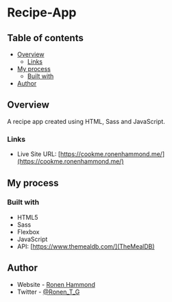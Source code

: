 # Recipe-App

## Table of contents

- [Overview](#overview)
  - [Links](#links)
- [My process](#my-process)
  - [Built with](#built-with)
- [Author](#author)

## Overview

A recipe app created using HTML, Sass and JavaScript.

### Links

- Live Site URL: [https://cookme.ronenhammond.me/](https://cookme.ronenhammond.me/)

## My process

### Built with

- HTML5
- Sass
- Flexbox
- JavaScript
- API: [https://www.themealdb.com/](TheMealDB)

## Author

- Website - [Ronen Hammond](https://www.ronenhammond.me)
- Twitter - [@Ronen_T_G](https://www.twitter.com/Ronen_T_G)
